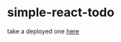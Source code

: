 # simple-react-todo

take a deployed one <a href="https://dev4ult.github.io/simple-react-todo/">here</a>

